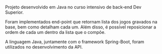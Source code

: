Projeto desenvolvido em Java no curso intensivo de back-end Dev Superior.

Foram implementados end-point que retornam lista dos jogos gravados na base, bem como detalham cada um. Além disso, é possível reposicionar a ordem de cada um dentro da lista
que o compõe.

A linguagem Java, juntamente com o framework Spring-Boot, foram utilizados no desenvolvimento da API.
